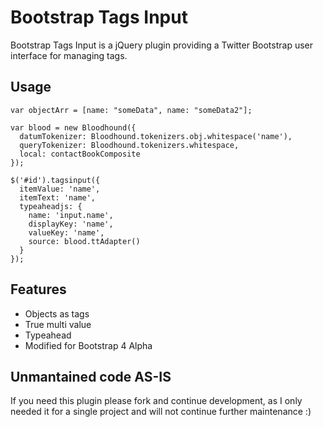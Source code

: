 # Bootstrap Tags Input
Bootstrap Tags Input is a jQuery plugin providing a Twitter Bootstrap user interface for managing tags.


## Usage
    var objectArr = [name: "someData", name: "someData2"];

    var blood = new Bloodhound({
      datumTokenizer: Bloodhound.tokenizers.obj.whitespace('name'),
      queryTokenizer: Bloodhound.tokenizers.whitespace,
      local: contactBookComposite
    });

    $('#id').tagsinput({
      itemValue: 'name',
      itemText: 'name',
      typeaheadjs: {
        name: 'input.name',
        displayKey: 'name',
        valueKey: 'name',
        source: blood.ttAdapter()
      }
    });

## Features
* Objects as tags
* True multi value
* Typeahead
* Modified for Bootstrap 4 Alpha

## Unmantained code AS-IS
If you need this plugin please fork and continue development, as I only needed it for a single project and will not continue further maintenance :)
